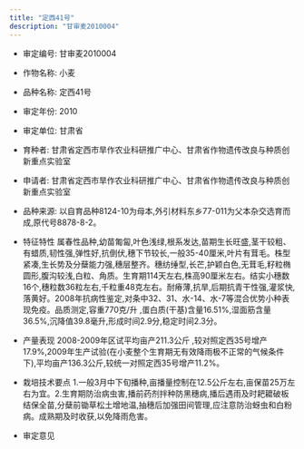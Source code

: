 ```yaml
---
title: "定西41号"
description: "甘审麦2010004"
---
```

* 审定编号:  甘审麦2010004

*  作物名称:  小麦

*  品种名称:  定西41号

*  审定年份:  2010

*  审定单位:  甘肃省

* 育种者:  甘肃省定西市旱作农业科研推广中心、甘肃省作物遗传改良与种质创新重点实验室

*  申请者:  甘肃省定西市旱作农业科研推广中心、甘肃省作物遗传改良与种质创新重点实验室

*  品种来源:  以自育品种8124-10为母本,外引材料东乡77-011为父本杂交选育而成,原代号8878-8-2。

*  特征特性
属春性品种,幼苗匍匐,叶色浅绿,根系发达,苗期生长旺盛,茎干较粗、有蜡质,韧性强,弹性好,抗倒伏,穗下节较长,一般35-40厘米,叶片有茸毛。株型紧凑,生长势及分蘖能力强,穗层整齐。穗纺缍型,长芒,护颖白色,无茸毛,籽粒椭圆形,腹沟较浅,白粒、角质。生育期114天左右,株高90厘米左右。结实小穗数16个,穗粒数36粒左右,千粒重48克左右。耐瘠薄,抗旱,后期抗青干性强,灌浆快,落黄好。2008年抗病性鉴定,对条中32、31、水-14、水-7等混合优势小种表现免疫。品质测定,容重770克/升 ,蛋白质(干基)含量16.51%,湿面筋含量36.5%,沉降值39.8毫升,形成时间2.9分,稳定时间2.3分。

*  产量表现
2008-2009年区试平均亩产211.3公斤 ,较对照定西35号增产17.9%,2009年生产试验(在小麦整个生育期无有效降雨极不正常的气候条件下),平均亩产136.3公斤,较统一对照定西35号增产11.2%。

*  栽培技术要点
1.一般3月中下旬播种,亩播量控制在12.5公斤左右,亩保苗25万左右为宜。2.生育期防治病虫害,播前药剂拌种防黑穗病,播后遇雨及时耙耱破板结保全苗,分蘖前锄草松土增地温,抽穗后加强田间管理,应注意防治蚜虫和白粉病。成熟期及时收获,以免降雨危害。

*  审定意见

